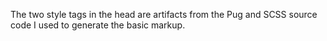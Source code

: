 The two style tags in the head are artifacts from the Pug and SCSS source code I used to generate the basic markup. 
